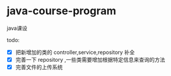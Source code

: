 # java-course-program
 java课设
 
todo:
- [x] 把新增加的类的 controller,service,repository 补全
- [x] 完善一下 repository ,一些类需要增加根据特定信息来查询的方法
- [x] 完善文件的上传系统
